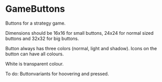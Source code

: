 # GameButtons

Buttons for a strategy game.

Dimensions should be 16x16 for small buttons, 24x24 for normal sized buttons and 32x32 for big buttons.

Button always has three colors (normal, light and shadow). Icons on the button can have all colours.

White is transparent colour.

To do: Buttonvariants for hoovering and pressed.
